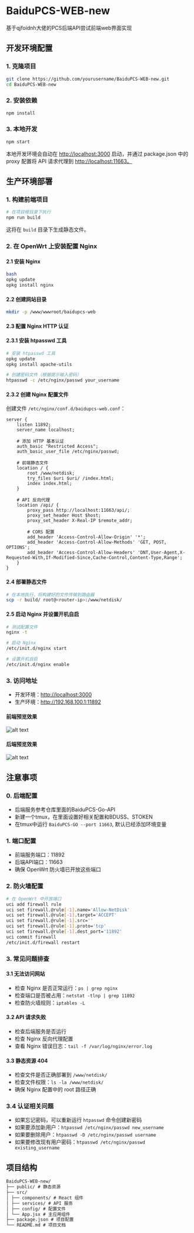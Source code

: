 # BaiduPCS-WEB-new

基于qjfoidnh大佬的PCS后端API尝试前端web界面实现

## 开发环境配置

### 1. 克隆项目

```bash
git clone https://github.com/yourusername/BaiduPCS-WEB-new.git
cd BaiduPCS-WEB-new
```

### 2. 安装依赖

```bash
npm install
```

### 3. 本地开发

```bash
npm start
```

本地开发环境会自动在 <http://localhost:3000> 启动，并通过 package.json 中的 proxy 配置将 API 请求代理到 <http://localhost:11663。>

## 生产环境部署

### 1. 构建前端项目

```bash
# 在项目根目录下执行
npm run build
```

这将在 `build` 目录下生成静态文件。

### 2. 在 OpenWrt 上安装配置 Nginx

#### 2.1 安装 Nginx

```bash
bash
opkg update
opkg install nginx
```

#### 2.2 创建网站目录

```bash
mkdir -p /www/wwwroot/baidupcs-web
```

#### 2.3 配置 Nginx HTTP 认证

#### 2.3.1 安装 htpasswd 工具

```bash
# 安装 htpasswd 工具
opkg update
opkg install apache-utils

# 创建密码文件（根据提示输入密码）
htpasswd -c /etc/nginx/passwd your_username
```

#### 2.3.2 创建 Nginx 配置文件

创建文件 `/etc/nginx/conf.d/baidupcs-web.conf`：

```nginx
server {
    listen 11892;
    server_name localhost;

    # 添加 HTTP 基本认证
    auth_basic "Restricted Access";
    auth_basic_user_file /etc/nginx/passwd;

    # 前端静态文件
    location / {
        root /www/netdisk;
        try_files $uri $uri/ /index.html;
        index index.html;
    }

    # API 反向代理
    location /api/ {
        proxy_pass http://localhost:11663/api/;
        proxy_set_header Host $host;
        proxy_set_header X-Real-IP $remote_addr;
        
        # CORS 配置
        add_header 'Access-Control-Allow-Origin' '*';
        add_header 'Access-Control-Allow-Methods' 'GET, POST, OPTIONS';
        add_header 'Access-Control-Allow-Headers' 'DNT,User-Agent,X-Requested-With,If-Modified-Since,Cache-Control,Content-Type,Range';
    }
}
```

#### 2.4 部署静态文件

```bash
# 在本地执行，将构建好的文件传输到路由器
scp -r build/ root@<router-ip>:/www/netdisk/
```

#### 2.5 启动 Nginx 并设置开机自启

```bash
# 测试配置文件
nginx -t

# 启动 Nginx
/etc/init.d/nginx start

# 设置开机自启
/etc/init.d/nginx enable
```

### 3. 访问地址

- 开发环境：<http://localhost:3000>
- 生产环境：<http://192.168.100.1:11892>

#### 前端预览效果

![alt text](image.png)

#### 后端预览效果

![alt text](image-1.png)

## 注意事项

### 0. 后端配置

- 后端服务参考仓库里面的BaiduPCS-Go-API
- 新建一个tmux，在里面设置好相关配置和BDUSS、STOKEN
- 在tmux中运行 `BaiduPCS-GO --port 11663`, 默认已经添加环境变量

### 1. 端口配置

- 前端服务端口：11892
- 后端API端口：11663
- 确保 OpenWrt 防火墙已开放这些端口

### 2. 防火墙配置

```bash
# 在 OpenWrt 中开放端口
uci add firewall rule
uci set firewall.@rule[-1].name='Allow-NetDisk'
uci set firewall.@rule[-1].target='ACCEPT'
uci set firewall.@rule[-1].src=''
uci set firewall.@rule[-1].proto='tcp'
uci set firewall.@rule[-1].dest_port='11892'
uci commit firewall
/etc/init.d/firewall restart
```

### 3. 常见问题排查

#### 3.1 无法访问网站

- 检查 Nginx 是否正常运行：`ps | grep nginx`
- 检查端口是否被占用：`netstat -tlnp | grep 11892`
- 检查防火墙规则：`iptables -L`

#### 3.2 API 请求失败

- 检查后端服务是否运行
- 检查 Nginx 反向代理配置
- 查看 Nginx 错误日志：`tail -f /var/log/nginx/error.log`

#### 3.3 静态资源 404

- 检查文件是否正确部署到 `/www/netdisk/`
- 检查文件权限：`ls -la /www/netdisk/`
- 确保 Nginx 配置中的 root 路径正确

### 3.4 认证相关问题

- 如果忘记密码，可以重新运行 `htpasswd` 命令创建新密码
- 如果要添加新用户：`htpasswd /etc/nginx/passwd new_username`
- 如果要删除用户：`htpasswd -D /etc/nginx/passwd username`
- 如果要修改现有用户密码：`htpasswd /etc/nginx/passwd existing_username`

## 项目结构

```txt
BaiduPCS-WEB-new/
├── public/ # 静态资源
├── src/
│ ├── components/ # React 组件
│ ├── services/ # API 服务
│ ├── config/ # 配置文件
│ └── App.jsx # 主应用组件
├── package.json # 项目配置
└── README.md # 项目文档
```
